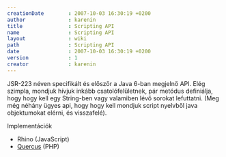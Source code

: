 ```yaml
---
creationDate        : 2007-10-03 16:30:19 +0200 
author              : karenin 
title               : Scripting API 
name                : Scripting API 
layout              : wiki 
path                : Scripting API 
date                : 2007-10-03 16:30:19 +0200 
version             : 1 
creator             : karenin 
---
```

JSR-223 néven specifikált és előszőr a Java 6-ban megjelnő API. Elég szimpla, mondjuk hívjuk inkább csatolófelületnek, pár metódus definiálja, hogy hogy kell egy String-ben vagy valamiben lévő sorokat lefuttatni. (Meg még néhány ügyes api, hogy hogy kell mondjuk script nyelvből java objektumokat elérni, és visszafelé).

Implementációk

*   Rhino (JavaScript)
*   [Quercus](Quercus.html) (PHP)
